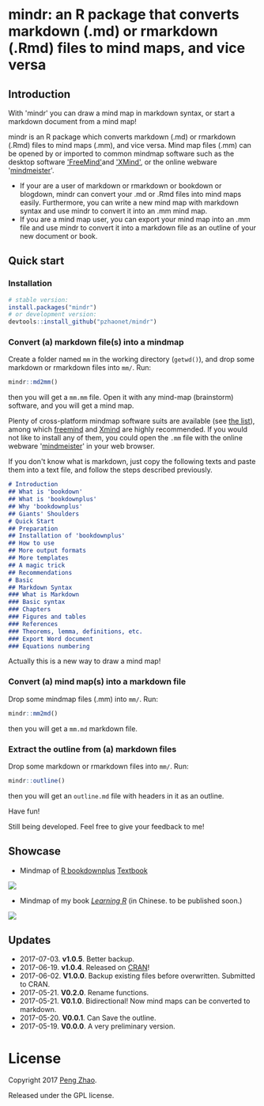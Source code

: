 # mindr: an R package that converts markdown (.md) or rmarkdown (.Rmd) files to mind maps, and vice versa

## Introduction

With 'mindr' you can draw a mind map in markdown syntax, or start a markdown document from a mind map!

mindr is an R package which converts markdown (.md) or rmarkdown (.Rmd) files to mind maps (.mm), and vice versa. Mind map files (.mm) can be opened by or imported to common mindmap software such as the desktop software ['FreeMind'](http://freemind.sourceforge.net/wiki/index.php/Main_Page)and ['XMind'](http://www.xmind.net), or the online webware '[mindmeister](https://www.mindmeister.com/)'.

- If your are a  user of markdown or  rmarkdown or bookdown or blogdown, mindr can convert your .md or .Rmd files into mind maps easily. Furthermore, you can write a new mind map with markdown syntax and use mindr to convert it into an .mm mind map.
- If you are a mind map user, you can export your mind map into an .mm file and use mindr to convert it into a markdown file as an outline of your new document or book.

## Quick start

### Installation

```R
# stable version:
install.packages("mindr")
# or development version:
devtools::install_github("pzhaonet/mindr")
```

### Convert (a) markdown file(s) into a mindmap 

Create a folder named `mm` in the working directory (`getwd()`), and drop some markdown or rmarkdown files into `mm/`. Run: 

```R
mindr::md2mm()
```

then you will get a `mm.mm` file. Open it with any mind-map (brainstorm) software, and you will get a mind map.

Plenty of cross-platform mindmap software suits are available (see [the list](https://en.wikipedia.org/wiki/List_of_concept-_and_mind-mapping_software)), among which [freemind](http://freemind.sourceforge.net/wiki/index.php/Download) and [Xmind](http://www.xmind.net/download/win/) are highly recommended. If you would not like to install any of them, you could open the `.mm` file with the online webware '[mindmeister](https://www.mindmeister.com/)' in your web browser.

If you don't know what is markdown, just copy the following texts and paste them into a text file, and follow the steps described previously.

```markdown
# Introduction 
## What is 'bookdown' 
## What is 'bookdownplus' 
## Why 'bookdownplus' 
## Giants' Shoulders 
# Quick Start 
## Preparation 
## Installation of 'bookdownplus' 
## How to use 
## More output formats
## More templates
## A magic trick
## Recommendations
# Basic 
## Markdown Syntax 
### What is Markdown 
### Basic syntax 
### Chapters 
### Figures and tables 
### References 
### Theorems, lemma, definitions, etc. 
### Export Word document 
### Equations numbering 
```

Actually this is a new way to draw a mind map!

### Convert (a) mind map(s) into a markdown file 

Drop some mindmap files (.mm) into `mm/`. Run: 

```R
mindr::mm2md()
```

then you will get a `mm.md` markdown file.

### Extract the outline from (a) markdown files

Drop some markdown or rmarkdown files into `mm/`. Run: 

```R
mindr::outline()
```

then you will get an `outline.md` file with headers in it as an outline.


Have fun!

Still being developed. Feel free to give your feedback to me!

## Showcase

- Mindmap of [R bookdownplus](https://github.com/pzhaonet/bookdownplus) [Textbook](https://github.com/pzhaonet/bookdownplus-textbook)

![](https://raw.githubusercontent.com/pzhaonet/mindr/master/showcase/mindr_bookdownplus.jpg)

- Mindmap of my book [*Learning R*](http://xuer.pzhao.net/) (in Chinese. to be published soon.)

![](https://raw.githubusercontent.com/pzhaonet/mindr/master/showcase/mindr_xuer.jpg)

## Updates

- 2017-07-03. **v1.0.5**. Better backup.
- 2017-06-19. **v1.0.4**. Released on [CRAN](https://cran.r-project.org/web/packages/mindr)!
- 2017-06-02. **V1.0.0**. Backup existing files before overwritten. Submitted to CRAN.
- 2017-05-21. **V0.2.0**. Rename functions.
- 2017-05-21. **V0.1.0**. Bidirectional! Now mind maps can be converted to markdown.
- 2017-05-20. **V0.0.1**. Can Save the outline.
- 2017-05-19. **V0.0.0**. A very preliminary version.

# License

Copyright 2017 [Peng Zhao](http://pzhao.org).

Released under the GPL license.

